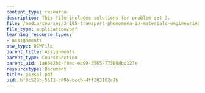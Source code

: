 ```yaml
---
content_type: resource
description: This file includes solutions for problem set 3.
file: /media/courses/3-185-transport-phenomena-in-materials-engineering-fall-2003/bf0c529b5611c09bbccb4ff283162c7b_ps3sol.pdf
file_type: application/pdf
learning_resource_types:
- Assignments
ocw_type: OCWFile
parent_title: Assignments
parent_type: CourseSection
parent_uid: 1a66e2b3-f0ac-ec09-5565-77380dbd127e
resourcetype: Document
title: ps3sol.pdf
uid: bf0c529b-5611-c09b-bccb-4ff283162c7b
---
```


